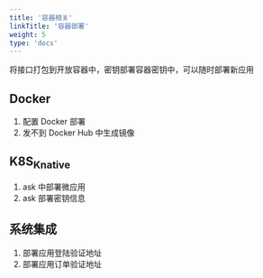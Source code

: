```yaml
---
title: '容器相关'
linkTitle: '容器部署'
weight: 5
type: 'docs'
---
```


将接口打包到开放容器中，密钥部署容器密钥中，可以随时部署新应用

## Docker

1. 配置 Docker 部署
2. 发不到 Docker Hub 中生成镜像

## K8S<sub>Knative</sub>

1. ask 中部署微应用
2. ask 部署密钥信息

## 系统集成

1. 部署应用登陆验证地址
2. 部署应用订单验证地址
